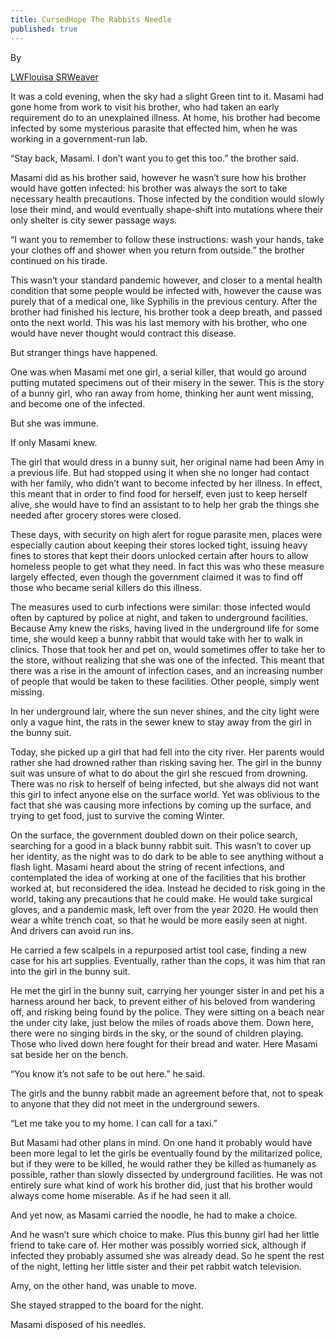 ```yaml
---
title: CursedHope The Rabbits Needle
published: true
---
```

By

[LWFlouisa SRWeaver](https://lwflouisa.github.io/Homepage/)

It was a cold evening, when the sky had a slight Green tint to it. Masami had gone home from work to visit his brother, who had taken an early requirement do to an unexplained illness. At home, his brother had become infected by some mysterious parasite that effected him, when he was working in a government-run lab.

“Stay back, Masami. I don’t want you to get this too.” the brother said.

Masami did as his brother said, however he wasn’t sure how his brother would have gotten infected: his brother was always the sort to take necessary health precautions. Those infected by the condition would slowly lose their mind, and would eventually shape-shift into mutations where their only shelter is city sewer passage ways.

“I want you to remember to follow these instructions: wash your hands, take your clothes off and shower when you return from outside.” the brother continued on his tirade.

This wasn’t your standard pandemic however, and closer to a mental health condition that some people would be infected with, however the cause was purely that of a medical one, like Syphilis in the previous century. After the brother had finished his lecture, his brother took a deep breath, and passed onto the next world. This was his last memory with his brother, who one would have never thought would contract this disease.

But stranger things have happened.

One was when Masami met one girl, a serial killer, that would go around putting mutated specimens out of their misery in the sewer. This is the story of a bunny girl, who ran away from home, thinking her aunt went missing, and become one of the infected.

But she was immune.

If only Masami knew.

The girl that would dress in a bunny suit, her original name had been Amy in a previous life. But had stopped using it when she no longer had contact with her family, who didn’t want to become infected by her illness. In effect, this meant that in order to find food for herself, even just to keep herself alive, she would have to find an assistant to to help her grab the things she needed after grocery stores were closed.

These days, with security on high alert for rogue parasite men, places were especially caution about keeping their stores locked tight, issuing heavy fines to stores that kept their doors unlocked certain after hours to allow homeless people to get what they need. In fact this was who these measure largely effected, even though the government claimed it was to find off those who became serial killers do this illness.

The measures used to curb infections were similar: those infected would often by captured by police at night, and taken to underground facilities. Because Amy knew the risks, having lived in the underground life for some time, she would keep a bunny rabbit that would take with her to walk in clinics. Those that took her and pet on, would sometimes offer to take her to the store, without realizing that she was one of the infected. This meant that there was a rise in the amount of infection cases, and an increasing number of people that would be taken to these facilities. Other people, simply went missing.

In her underground lair, where the sun never shines, and the city light were only a vague hint, the rats in the sewer knew to stay away from the girl in the bunny suit.

Today, she picked up a girl that had fell into the city river. Her parents would rather she had drowned rather than risking saving her. The girl in the bunny suit was unsure of what to do about the girl she rescued from drowning. There was no risk to herself of being infected, but she always did not want this girl to infect anyone else on the surface world. Yet was oblivious to the fact that she was causing more infections by coming up the surface, and trying to get food, just to survive the coming Winter.

On the surface, the government doubled down on their police search, searching for a good in a black bunny rabbit suit. This wasn’t to cover up her identity, as the night was to do dark to be able to see anything without a flash light. Masami heard about the string of recent infections, and contemplated the idea of working at one of the facilities that his brother worked at, but reconsidered the idea. Instead he decided to risk going in the world, taking any precautions that he could make. He would take surgical gloves, and a pandemic mask, left over from the year 2020. He would then wear a white trench coat, so that he would be more easily seen at night. And drivers can avoid run ins.

He carried a few scalpels in a repurposed artist tool case, finding a new case for his art supplies. Eventually, rather than the cops, it was him that ran into the girl in the bunny suit.

He met the girl in the bunny suit, carrying her younger sister in and pet his a harness around her back, to prevent either of his beloved from wandering off, and risking being found by the police. They were sitting on a beach near the under city lake, just below the miles of roads above them. Down here, there were no singing birds in the sky, or the sound of children playing. Those who lived down here fought for their bread and water. Here Masami sat beside her on the bench.

“You know it’s not safe to be out here.” he said.

The girls and the bunny rabbit made an agreement before that, not to speak to anyone that they did not meet in the underground sewers.

“Let me take you to my home. I can call for a taxi.”

But Masami had other plans in mind. On one hand it probably would have been more legal to let the girls be eventually found by the militarized police, but if they were to be killed, he would rather they be killed as humanely as possible, rather than slowly dissected by underground facilities. He was not entirely sure what kind of work his brother did, just that his brother would always come home miserable. As if he had seen it all.

And yet now, as Masami carried the noodle, he had to make a choice.

And he wasn’t sure which choice to make. Plus this bunny girl had her little friend to take care of. Her mother was possibly worried sick, although if infected they probably assumed she was already dead. So he spent the rest of the night, letting her little sister and their pet rabbit watch television.

Amy, on the other hand, was unable to move.

She stayed strapped to the board for the night.

Masami disposed of his needles.
